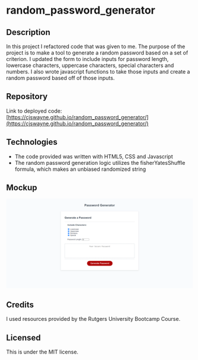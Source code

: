 # random_password_generator

## Description
In this project I refactored code that was given to me. The purpose of the project is to make a tool to generate a random password based on a set of criterion. I updated the form to include inputs for password length, lowercase characters, uppercase characters, special characters and numbers. I also wrote javascript functions to take those inputs and create a random password based off of those inputs. 

## Repository

Link to deployed code: [https://cjswayne.github.io/random_password_generator/](https://cjswayne.github.io/random_password_generator/)

## Technologies
- The code provided was written with HTML5, CSS and Javascript
- The random password generation logic utilizes the fisherYatesShuffle formula, which makes an unbiased randomized string

## Mockup
![](./assets/images/127.0.0.1_5500_.png)

## Credits 
I used resources provided by the Rutgers University Bootcamp Course.

## Licensed 
This is under the MIT license.
